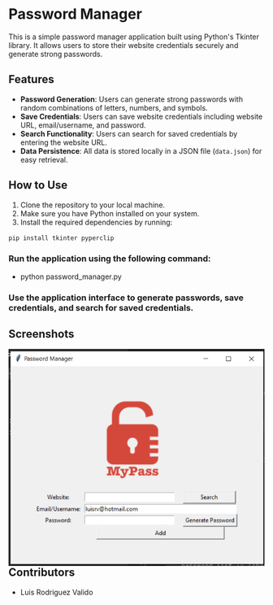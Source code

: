 # Password Manager

This is a simple password manager application built using Python's Tkinter library. It allows users to store their website credentials securely and generate strong passwords.

## Features

- **Password Generation**: Users can generate strong passwords with random combinations of letters, numbers, and symbols.
- **Save Credentials**: Users can save website credentials including website URL, email/username, and password.
- **Search Functionality**: Users can search for saved credentials by entering the website URL.
- **Data Persistence**: All data is stored locally in a JSON file (`data.json`) for easy retrieval.

## How to Use

1. Clone the repository to your local machine.
2. Make sure you have Python installed on your system.
3. Install the required dependencies by running:

```bash
pip install tkinter pyperclip

```


### Run the application using the following command:

- python password_manager.py

### Use the application interface to generate passwords, save credentials, and search for saved credentials.

## Screenshots
<img align='right' src="./UI.png">

## Contributors
- Luis Rodriguez Valido

